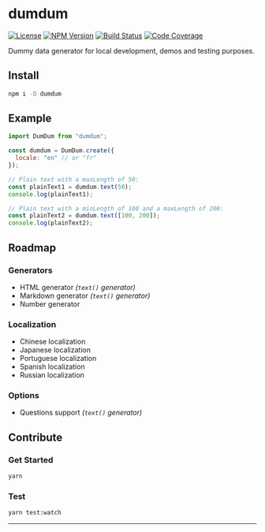 # dumdum

[![License][img-license]][link-license]
[![NPM Version][img-npm]][link-npm]
[![Build Status][img-travis]][link-travis]
[![Code Coverage][img-coveralls]][link-coveralls]

Dummy data generator for local development, demos and testing purposes.

## Install

```bash
npm i -D dumdum
```

## Example

```js
import DumDum from "dumdum";

const dumdum = DumDum.create({
  locale: "en" // or "fr"
});

// Plain text with a maxLength of 50:
const plainText1 = dumdum.text(50);
console.log(plainText1);

// Plain text with a minLength of 100 and a maxLength of 200:
const plainText2 = dumdum.text([100, 200]);
console.log(plainText2);
```

## Roadmap

### Generators

- HTML generator _(`text()` generator)_
- Markdown generator _(`text()` generator)_
- Number generator

### Localization

- Chinese localization
- Japanese localization
- Portuguese localization
- Spanish localization
- Russian localization

### Options

- Questions support _(`text()` generator)_

## Contribute

### Get Started

```bash
yarn
```

### Test

```bash
yarn test:watch
```

---

[img-coveralls]: https://img.shields.io/coveralls/github/ivangabriele/dumdum/master?style=flat-square
[img-license]: https://img.shields.io/badge/License-MIT-blue?style=flat-square
[img-npm]: https://img.shields.io/npm/v/dumdum?style=flat-square
[img-travis]: https://img.shields.io/travis/com/ivangabriele/dumdum/master?style=flat-square
[link-coveralls]: https://coveralls.io/github/ivangabriele/dumdum
[link-license]: https://github.com/ivangabriele/dumdum/blob/master/LICENSE
[link-npm]: https://www.npmjs.com/package/dumdum
[link-travis]: https://travis-ci.com/ivangabriele/dumdum
